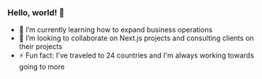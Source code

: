 ### Hello, world! 👋

- 🌱 I’m currently learning how to expand business operations
- 👯 I’m looking to collaborate on Next.js projects and consulting clients on their projects
- ⚡ Fun fact: I've traveled to 24 countries and I'm always working towards going to more
<!--
**thedevtechs/thedevtechs** is a ✨ _special_ ✨ repository because its `README.md` (this file) appears on your GitHub profile.

Here are some ideas to get you started:

- 🔭 I’m currently working on ...
- 🌱 I’m currently learning ...
how to improve business skills to expand operations
- 👯 I’m looking to collaborate on ...
Next.js projects and consulting clients on their projects
- 💬 Ask me about ...
- 📫 How to reach me: ...
- ⚡ Fun fact: ...
I've traveled to 24 countries and I'm always working towards going to more
-->
